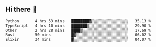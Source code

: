 ## Hi there 👋

<!--
**whirlun/whirlun** is a ✨ _special_ ✨ repository because its `README.md` (this file) appears on your GitHub profile.

Here are some ideas to get you started:

- 🔭 I’m currently working on ...
- 🌱 I’m currently learning ...
- 👯 I’m looking to collaborate on ...
- 🤔 I’m looking for help with ...
- 💬 Ask me about ...
- 📫 How to reach me: ...
- 😄 Pronouns: ...
- ⚡ Fun fact: ...
-->
<!--START_SECTION:waka-->

```txt
Python       4 hrs 53 mins   ████████▓░░░░░░░░░░░░░░░░   35.13 %
TypeScript   4 hrs 10 mins   ███████▒░░░░░░░░░░░░░░░░░   29.90 %
Other        2 hrs 28 mins   ████▒░░░░░░░░░░░░░░░░░░░░   17.69 %
Rust         50 mins         █▓░░░░░░░░░░░░░░░░░░░░░░░   06.02 %
Elixir       34 mins         █░░░░░░░░░░░░░░░░░░░░░░░░   04.07 %
```

<!--END_SECTION:waka-->
